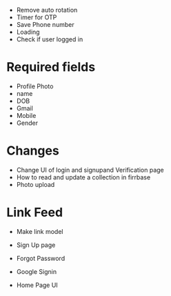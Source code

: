 - Remove auto rotation
- Timer for OTP
- Save Phone number
- Loading
- Check if user logged in
# Required fields
- Profile Photo
- name
- DOB
- Gmail
- Mobile
- Gender

# Changes
- Change UI of login and signupand Verification page
- How to read and update a collection in firrbase
- Photo upload

# Link Feed
- Make link model

- Sign Up page
- Forgot Password
- Google Signin
- Home Page UI